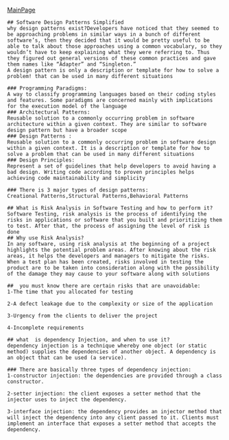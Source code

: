 [MainPage](../../../README.md)

    ## Software Design Patterns Simplified
    why design patterns exist?Developers have noticed that they seemed to be approaching problems in similar ways in a bunch of different software’s, then they decided that it would be pretty useful to be able to talk about those approaches using a common vocabulary, so they wouldn’t have to keep explaining what they were referring to. Thus they figured out general versions of these common practices and gave them names like “Adapter” and “Singleton.”
    A design pattern is only a description or template for how to solve a problem! that can be used in many different situations

    ### Programming Paradigms:
    A way to classify programming languages based on their coding styles and features. Some paradigms are concerned mainly with implications for the execution model of the language
    ### Architectural Patterns:
    Reusable solution to a commonly occurring problem in software architecture within a given context. They are similar to software design pattern but have a broader scope
    ### Design Patterns : 
    Reusable solution to a commonly occurring problem in software design within a given context. It is a description or template for how to solve a problem that can be used in many different situations
    ### Design Principles:
    Represent a set of guidelines that help developers to avoid having a bad design. Writing code according to proven principles helps achieving code maintainability and simplicity

    ### There is 3 major types of design patterns:
    Creational Patterns,Structural Patterns,Behavioral Patterns

    ## What is Risk Analysis in Software Testing and how to perform it?
    Software Testing, risk analysis is the process of identifying the risks in applications or software that you built and prioritizing them to test. After that, the process of assigning the level of risk is done
    ## Why use Risk Analysis?
    In any software, using risk analysis at the beginning of a project highlights the potential problem areas. After knowing about the risk areas, it helps the developers and managers to mitigate the risks. When a test plan has been created, risks involved in testing the product are to be taken into consideration along with the possibility of the damage they may cause to your software along with solutions

    ##  you must know there are certain risks that are unavoidable:
    1-The time that you allocated for testing

    2-A defect leakage due to the complexity or size of the application

    3-Urgency from the clients to deliver the project

    4-Incomplete requirements

    ## what  is dependency Injection, and when to use it?
    dependency injection is a technique whereby one object (or static method) supplies the dependencies of another object. A dependency is an object that can be used (a service).

    ### There are basically three types of dependency injection:
    1-constructor injection: the dependencies are provided through a class constructor.

    2-setter injection: the client exposes a setter method that the injector uses to inject the dependency.

    3-interface injection: the dependency provides an injector method that will inject the dependency into any client passed to it. Clients must implement an interface that exposes a setter method that accepts the dependency.
